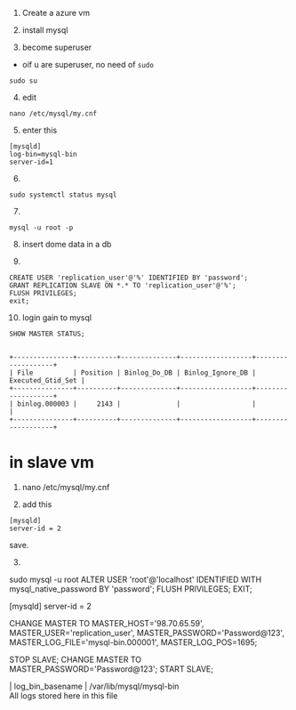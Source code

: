 1. Create a azure vm

2. install mysql 

3. become superuser 
* oif u are superuser, no need of `sudo`
```
sudo su
```

4. edit
```
nano /etc/mysql/my.cnf
```

5. enter this

```
[mysqld]
log-bin=mysql-bin
server-id=1
```

6. 
```
sudo systemctl status mysql
```

7. 
```
mysql -u root -p
```

8. insert dome data in a db

9. 
```
CREATE USER 'replication_user'@'%' IDENTIFIED BY 'password';
GRANT REPLICATION SLAVE ON *.* TO 'replication_user'@'%';
FLUSH PRIVILEGES;
exit;
```

10. login gain to mysql
```
SHOW MASTER STATUS;


+---------------+----------+--------------+------------------+-------------------+
| File          | Position | Binlog_Do_DB | Binlog_Ignore_DB | Executed_Gtid_Set |
+---------------+----------+--------------+------------------+-------------------+
| binlog.000003 |     2143 |              |                  |                   |
+---------------+----------+--------------+------------------+-------------------+

```

# in slave vm

1. nano /etc/mysql/my.cnf

2. add this 
```
[mysqld]
server-id = 2
``` 
save.

3. 






sudo mysql -u root
ALTER USER 'root'@'localhost' IDENTIFIED WITH mysql_native_password BY 'password';
FLUSH PRIVILEGES;
EXIT;

[mysqld]
server-id = 2



CHANGE MASTER TO
MASTER_HOST='98.70.65.59',
MASTER_USER='replication_user',
MASTER_PASSWORD='Password@123',
MASTER_LOG_FILE='mysql-bin.000001',
MASTER_LOG_POS=1695;



STOP SLAVE;
CHANGE MASTER TO MASTER_PASSWORD='Password@123';
START SLAVE;



| log_bin_basename                               | /var/lib/mysql/mysql-bin   
All logs stored here in this file 